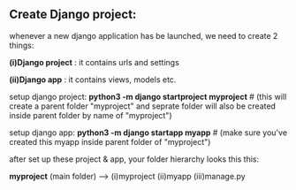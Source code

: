 
## Create Django project:

whenever a new django application has be launched, we need to create 2 things:

**(i)Django project** : it contains urls and settings

**(ii)Django app**    : it contains views, models etc.

setup django project:
**python3 -m django startproject myproject**  # (this will create a parent folder "myproject" and seprate folder will also be created inside parent folder by name of "myproject")

setup django app:
**python3 -m django startapp myapp**          # (make sure you've created this myapp inside parent folder of "myproject")

after set up these project & app, your folder hierarchy looks this this:

**myproject** (main folder) --> (i)myproject  (ii)myapp  (iii)manage.py

